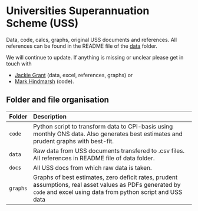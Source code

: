 # Universities Superannuation Scheme (USS)
Data, code, calcs, graphs, original USS documents and references. All references can be found in the README file of the [data](https://github.com/SussexUCU/USS/tree/main/data 'data') folder.

We will continue to update. If anything is missing or unclear please get in touch with 
- [Jackie Grant](https://profiles.sussex.ac.uk/p34565-jackie-grant/about 'Jackie')  (data, excel, references, graphs) or 
- [Mark Hindmarsh](https://profiles.sussex.ac.uk/p7423-mark-hindmarsh/about 'Mark')  (code). 

## Folder and file organisation

| Folder | Description  |
|:--|:--|
| `code`| Python script to transform data to CPI-basis using monthly ONS data. Also generates best estimates and prudent graphs with best-fit. |   
| `data`| Raw data from USS documents transfered to .csv files. All references in README file of data folder. |
| `docs`| All USS docs from which raw data is taken. |
| `graphs`| Graphs of best estimates, zero deficit rates, prudent assumptions, real asset values as PDFs generated by `code` and excel using data from python script and USS data |






